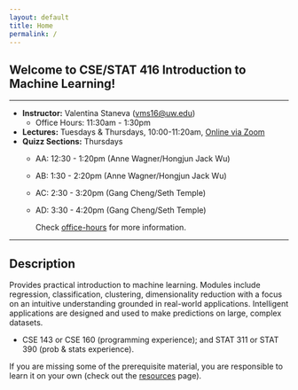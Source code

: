 ```yaml
---
layout: default
title: Home
permalink: /
---
```


## Welcome to CSE/STAT 416 Introduction to Machine Learning!

---

* **Instructor:** Valentina Staneva (vms16@uw.edu) 
	* Office Hours: 11:30am - 1:30pm
* **Lectures:** Tuesdays & Thursdays, 10:00-11:20am, [Online via Zoom]({{base.url}}logistics) 
* **Quizz Sections:** Thursdays
	* AA: 12:30 - 1:20pm (Anne Wagner/Hongjun Jack Wu)
	* AB: 1:30 - 2:20pm (Anne Wagner/Hongjun Jack Wu)
	* AC: 2:30 - 3:20pm (Gang Cheng/Seth Temple)
	* AD: 3:30 - 4:20pm (Gang Cheng/Seth Temple)

		Check [office-hours]({{base.url}}/office-hours/) for more information.  

---
## Description

Provides practical introduction to machine learning. Modules include regression, classification, clustering, dimensionality reduction with a focus on an intuitive understanding grounded in real-world applications. Intelligent applications are designed and used to make predictions on large, complex datasets.

* CSE 143 or CSE 160 (programming experience); and STAT 311 or STAT 390 (prob & stats experience).

If you are missing some of the prerequisite material, you are responsible to learn it on your own (check out the [resources]({{base.url}}resources/) page). 
 







